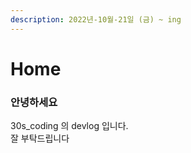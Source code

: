 ```yaml
---
description: 2022년-10월-21일 (금) ~ ing
---
```


# Home



### 안녕하세요

30s\_coding 의 devlog 입니다.\
잘 부탁드립니다



